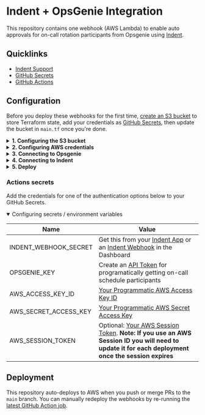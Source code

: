 # Indent + OpsGenie Integration

This repository contains one webhook (AWS Lambda) to enable auto approvals for on-call rotation participants from Opsgenie using [Indent](https://indent.com/docs).

## Quicklinks

- [Indent Support](https://support.indent.com)
- [GitHub Secrets](./settings/secrets/actions)
- [GitHub Actions](./actions/workflows/terraform.yml)

## Configuration

Before you deploy these webhooks for the first time, [create an S3 bucket](https://docs.aws.amazon.com/AmazonS3/latest/userguide/create-bucket-overview.html) to store Terraform state, add your credentials as [GitHub Secrets](https://docs.github.com/en/actions/security-guides/encrypted-secrets), then update the bucket in `main.tf` once you're done.

<details><summary><strong>1. Configuring the S3 bucket</strong></summary>
<p>

- [Go to AWS S3](https://s3.console.aws.amazon.com/s3/buckets) and select an existing bucket or create a new one.
- Select the settings given your environment:
  - Name — easily identifiable name for the bucket (example = indent-deploy-state-123)
  - Region — where you plan to deploy the Lambda (default = us-west-2)
  - Bucket versioning — if you want to have revisions of past deployments (default = disabled)
  - Default encryption — server-side encryption for deployment files (default = Enable)

</p>
</details>

<details><summary><strong>2. Configuring AWS credentials</strong></summary>
<p>

- [Go to AWS IAM → New User](https://console.aws.amazon.com/iam/home#/users$new?step=details) and create a new user for deploys, e.g. `indent-terraform-deployer`
- Configure the service account access:
  - Credential type — select **Access key - Programmatic access**
  - Permissions — select **Attach existing policies directly** and select `AdministratorAccess`
- Add the `AWS_ACCESS_KEY_ID` and `AWS_SECRET_ACCESS_KEY` as GitHub Secrets to this repo

</p>
</details>

<details><summary><strong>3. Connecting to Opsgenie</strong></summary>

- [Go to Opsgenie API key management](https://app.opsgenie.com/settings/api-key-management) and create a new API key, e.g. `Indent Auto Approvals`
- Configure the API access:
  - Read
  - Configuration Access
- Add this as `OPSGENIE_KEY` as a GitHub Secret

</details>

<details><summary><strong>4. Connecting to Indent</strong></summary>

- If you're setting up as part of a catalog flow, you should be presented a **Webhook Secret** or [go to your Indent space and create a webhook](https://indent.com/spaces?next=/manage/spaces/[space]/webhooks/new)
- Add this as `INDENT_WEBHOOK_SECRET` as a GitHub Secret

</details>

<details><summary><strong>5. Deploy</strong></summary>

- Enter the bucket you created in `main.tf` in the `backend` configuration
- This will automatically kick off a deploy, or you can [manually trigger from GitHub Actions](./actions/workflows/terraform.yml)

</details>

### Actions secrets

Add the credentials for one of the authentication options below to your GitHub Secrets.

<details open><summary>Configuring secrets / environment variables</summary>
<p>

| Name                  | Value                                                                                                                                                                                                                                                                |
| --------------------- | -------------------------------------------------------------------------------------------------------------------------------------------------------------------------------------------------------------------------------------------------------------------- |
| INDENT_WEBHOOK_SECRET | Get this from your [Indent App](https://indent.com/spaces?next=/manage/spaces/%5Bspace%5D/apps) or an [Indent Webhook](https://indent.com/spaces?next=/manage/spaces/%5Bspace%5D/webhooks) in the Dashboard                                                          |
| OPSGENIE_KEY          | Create an [API Token](https://docs.aws.amazon.com/general/latest/gr/aws-sec-cred-types.html#access-keys-and-secret-access-keys) for programatically getting on-call schedule participants                                                                            |
| AWS_ACCESS_KEY_ID     | [Your Programmatic AWS Access Key ID](https://docs.aws.amazon.com/general/latest/gr/aws-sec-cred-types.html#access-keys-and-secret-access-keys)                                                                                                                      |
| AWS_SECRET_ACCESS_KEY | [Your Programmatic AWS Secret Access Key](https://docs.aws.amazon.com/general/latest/gr/aws-sec-cred-types.html#access-keys-and-secret-access-keys)                                                                                                                  |
| AWS_SESSION_TOKEN     | Optional: [Your AWS Session Token](https://docs.aws.amazon.com/IAM/latest/UserGuide/id_credentials_temp_use-resources.html#using-temp-creds-sdk-cli). **Note: If you use an AWS Session ID you will need to update it for each deployment once the session expires** |

</p>
</details>

## Deployment

This repository auto-deploys to AWS when you push or merge PRs to the `main` branch. You can manually redeploy the webhooks by re-running the [latest GitHub Action job](https://docs.github.com/en/actions/managing-workflow-runs/re-running-workflows-and-jobs).
